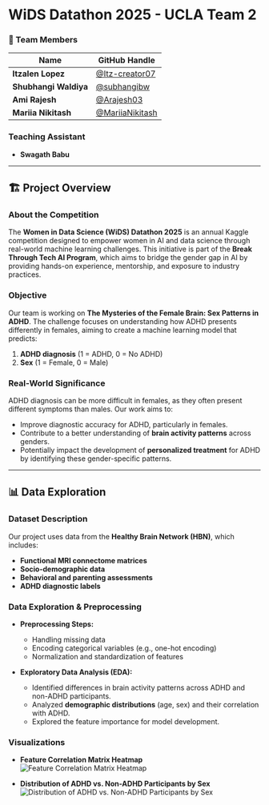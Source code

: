 # WiDS Datathon 2025 - UCLA Team 2

### 👯 Team Members

| Name               | GitHub Handle                |
| ------------------ | ---------------------------- |
| **Itzalen Lopez**   | [@Itz-creator07](https://github.com/Itz-creator07) |
| **Shubhangi Waldiya** | [@subhangibw](https://github.com/subhangibw) |
| **Ami Rajesh**      | [@Arajesh03](https://github.com/Arajesh03) |
| **Mariia Nikitash** | [@MariiaNikitash](https://github.com/MariiaNikitash) |

### Teaching Assistant

- **Swagath Babu**

---

## 🏗️ Project Overview

### About the Competition

The **Women in Data Science (WiDS) Datathon 2025** is an annual Kaggle competition designed to empower women in AI and data science through real-world machine learning challenges. This initiative is part of the **Break Through Tech AI Program**, which aims to bridge the gender gap in AI by providing hands-on experience, mentorship, and exposure to industry practices.

### Objective

Our team is working on **The Mysteries of the Female Brain: Sex Patterns in ADHD**. The challenge focuses on understanding how ADHD presents differently in females, aiming to create a machine learning model that predicts:

1. **ADHD diagnosis** (1 = ADHD, 0 = No ADHD)
2. **Sex** (1 = Female, 0 = Male)

### Real-World Significance

ADHD diagnosis can be more difficult in females, as they often present different symptoms than males. Our work aims to:

- Improve diagnostic accuracy for ADHD, particularly in females.
- Contribute to a better understanding of **brain activity patterns** across genders.
- Potentially impact the development of **personalized treatment** for ADHD by identifying these gender-specific patterns.

---

## 📊 Data Exploration

### Dataset Description

Our project uses data from the **Healthy Brain Network (HBN)**, which includes:

- **Functional MRI connectome matrices**
- **Socio-demographic data**
- **Behavioral and parenting assessments**
- **ADHD diagnostic labels**

### Data Exploration & Preprocessing

- **Preprocessing Steps:**
    - Handling missing data
    - Encoding categorical variables (e.g., one-hot encoding)
    - Normalization and standardization of features
    
- **Exploratory Data Analysis (EDA):**
    - Identified differences in brain activity patterns across ADHD and non-ADHD participants.
    - Analyzed **demographic distributions** (age, sex) and their correlation with ADHD.
    - Explored the feature importance for model development.

### Visualizations

- **Feature Correlation Matrix Heatmap**  
![Feature Correlation Matrix Heatmap](https://i.postimg.cc/wxLfVp0n/Feature-Correlation-Matrix-Heatmap.png)

- **Distribution of ADHD vs. Non-ADHD Participants by Sex**  
![Distribution of ADHD vs. Non-ADHD Participants by Sex](https://i.postimg.cc/GpKgvJKt/adhd-distribuition.png)
